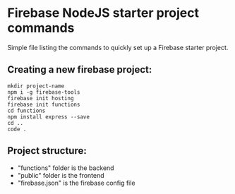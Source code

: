 # Firebase NodeJS starter project commands 

Simple file listing the commands to quickly set up a Firebase starter project. 

## Creating a new firebase project:
```
mkdir project-name
npm i -g firebase-tools
firebase init hosting
firebase init functions
cd functions
npm install express --save
cd ..
code .
```

## Project structure:
  - "functions" folder is the backend
  - "public" folder is the frontend
  - "firebase.json" is the firebase config file

